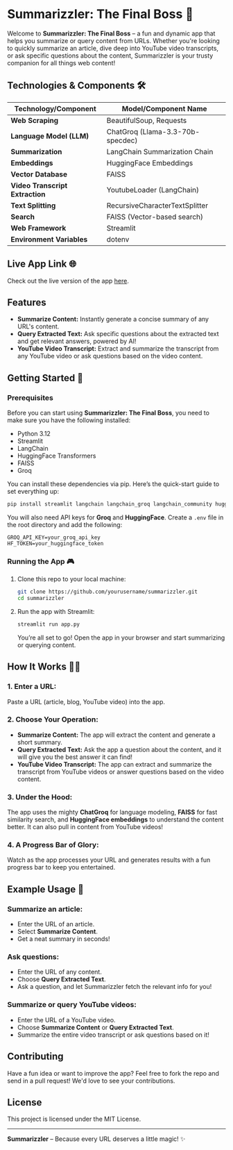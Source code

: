 
# Summarizzler: The Final Boss 🦜

Welcome to **Summarizzler: The Final Boss** – a fun and dynamic app that helps you summarize or query content from URLs. Whether you're looking to quickly summarize an article, dive deep into YouTube video transcripts, or ask specific questions about the content, Summarizzler is your trusty companion for all things web content!

## Technologies & Components 🛠️

| **Technology/Component**     | **Model/Component Name**         |
|------------------------------|----------------------------------|
| **Web Scraping**              | BeautifulSoup, Requests          |
| **Language Model (LLM)**      | ChatGroq (Llama-3.3-70b-specdec) |
| **Summarization**             | LangChain Summarization Chain   |
| **Embeddings**                | HuggingFace Embeddings           |
| **Vector Database**           | FAISS                            |
| **Video Transcript Extraction**| YoutubeLoader (LangChain)       |
| **Text Splitting**            | RecursiveCharacterTextSplitter  |
| **Search**                    | FAISS (Vector-based search)     |
| **Web Framework**             | Streamlit                        |
| **Environment Variables**     | dotenv                          |

## Live App Link 🌐
Check out the live version of the app [here](https://summarizzler.streamlit.app).

## Features

- **Summarize Content:** Instantly generate a concise summary of any URL's content.
- **Query Extracted Text:** Ask specific questions about the extracted text and get relevant answers, powered by AI!
- **YouTube Video Transcript:** Extract and summarize the transcript from any YouTube video or ask questions based on the video content.

## Getting Started 🚀

### Prerequisites

Before you can start using **Summarizzler: The Final Boss**, you need to make sure you have the following installed:

- Python 3.12
- Streamlit
- LangChain
- HuggingFace Transformers
- FAISS
- Groq

You can install these dependencies via pip. Here’s the quick-start guide to set everything up:

```bash
pip install streamlit langchain langchain_groq langchain_community huggingface-hub faiss-cpu beautifulsoup4 requests python-dotenv
```

You will also need API keys for **Groq** and **HuggingFace**. Create a `.env` file in the root directory and add the following:

```plaintext
GROQ_API_KEY=your_groq_api_key
HF_TOKEN=your_huggingface_token
```

### Running the App 🎮

1. Clone this repo to your local machine:
   ```bash
   git clone https://github.com/yourusername/summarizzler.git
   cd summarizzler
   ```

2. Run the app with Streamlit:
   ```bash
   streamlit run app.py
   ```

   You’re all set to go! Open the app in your browser and start summarizing or querying content.

## How It Works 🧙🏻

### 1. **Enter a URL:**
   Paste a URL (article, blog, YouTube video) into the app.

### 2. **Choose Your Operation:**
   - **Summarize Content:** The app will extract the content and generate a short summary.
   - **Query Extracted Text:** Ask the app a question about the content, and it will give you the best answer it can find!
   - **YouTube Video Transcript:** The app can extract and summarize the transcript from YouTube videos or answer questions based on the video content.

### 3. **Under the Hood:**
   The app uses the mighty **ChatGroq** for language modeling, **FAISS** for fast similarity search, and **HuggingFace embeddings** to understand the content better. It can also pull in content from YouTube videos!

### 4. **A Progress Bar of Glory:**
   Watch as the app processes your URL and generates results with a fun progress bar to keep you entertained.

## Example Usage 🤖

### Summarize an article:

- Enter the URL of an article.
- Select **Summarize Content**.
- Get a neat summary in seconds!

### Ask questions:

- Enter the URL of any content.
- Choose **Query Extracted Text**.
- Ask a question, and let Summarizzler fetch the relevant info for you!

### Summarize or query YouTube videos:

- Enter the URL of a YouTube video.
- Choose **Summarize Content** or **Query Extracted Text**.
- Summarize the entire video transcript or ask questions based on it!

## Contributing

Have a fun idea or want to improve the app? Feel free to fork the repo and send in a pull request! We'd love to see your contributions.

## License

This project is licensed under the MIT License.


---

**Summarizzler** – Because every URL deserves a little magic! ✨
